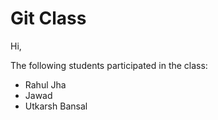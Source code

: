# Git Class

Hi,

The following students participated in the class:

- Rahul Jha
- Jawad
- Utkarsh Bansal
